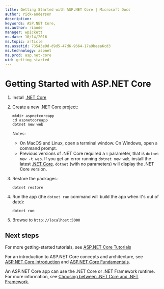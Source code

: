 ```yaml
---
title: Getting Started with ASP.NET Core | Microsoft Docs
author: rick-anderson
description: 
keywords: ASP.NET Core,
ms.author: riande
manager: wpickett
ms.date: 10/14/2016
ms.topic: article
ms.assetid: 73543e9d-d9d5-47d6-9664-17a9beea6cd3
ms.technology: aspnet
ms.prod: asp.net-core
uid: getting-started
---
```

# Getting Started with ASP.NET Core

1.  Install [.NET Core](https://microsoft.com/net/core)

2.  Create a new .NET Core project:

    ```terminal
    mkdir aspnetcoreapp
    cd aspnetcoreapp
    dotnet new web
    ```
    
    Notes: 
    - On MacOS and Linux, open a terminal window. On Windows, open a command prompt.
    - Previous versions of .NET Core required a `t` parameter, that is   `dotnet new -t web`. If you get an error running `dotnet new web`, install the latest [.NET Core](https://microsoft.com/net/core).  `dotnet` (with no parameters)  will display the .NET Core version.

3.  Restore the packages:

    ```terminal
    dotnet restore
    ```

4.  Run the app  (the `dotnet run` command will build the app when it's out of date):

    ```terminal
    dotnet run
    ```

5.  Browse to `http://localhost:5000`

## Next steps

For more getting-started tutorials, see [ASP.NET Core Tutorials](tutorials/index.md)

For an introduction to ASP.NET Core concepts and architecture, see [ASP.NET Core Introduction](index.md) and [ASP.NET Core Fundamentals](fundamentals/index.md).

An ASP.NET Core app can use the .NET Core or .NET Framework runtime. For more information, see [Choosing between .NET Core and .NET Framework](https://docs.microsoft.com/dotnet/articles/standard/choosing-core-framework-server).

